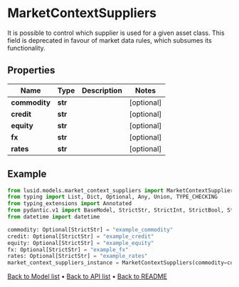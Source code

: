 # MarketContextSuppliers

It is possible to control which supplier is used for a given asset class.  This field is deprecated in favour of market data rules, which subsumes its functionality.
## Properties
Name | Type | Description | Notes
------------ | ------------- | ------------- | -------------
**commodity** | **str** |  | [optional] 
**credit** | **str** |  | [optional] 
**equity** | **str** |  | [optional] 
**fx** | **str** |  | [optional] 
**rates** | **str** |  | [optional] 
## Example

```python
from lusid.models.market_context_suppliers import MarketContextSuppliers
from typing import List, Dict, Optional, Any, Union, TYPE_CHECKING
from typing_extensions import Annotated
from pydantic.v1 import BaseModel, StrictStr, StrictInt, StrictBool, StrictFloat, StrictBytes, Field, validator, ValidationError, conlist, constr
from datetime import datetime

commodity: Optional[StrictStr] = "example_commodity"
credit: Optional[StrictStr] = "example_credit"
equity: Optional[StrictStr] = "example_equity"
fx: Optional[StrictStr] = "example_fx"
rates: Optional[StrictStr] = "example_rates"
market_context_suppliers_instance = MarketContextSuppliers(commodity=commodity, credit=credit, equity=equity, fx=fx, rates=rates)

```

[Back to Model list](../README.md#documentation-for-models) &#8226; [Back to API list](../README.md#documentation-for-api-endpoints) &#8226; [Back to README](../README.md)

